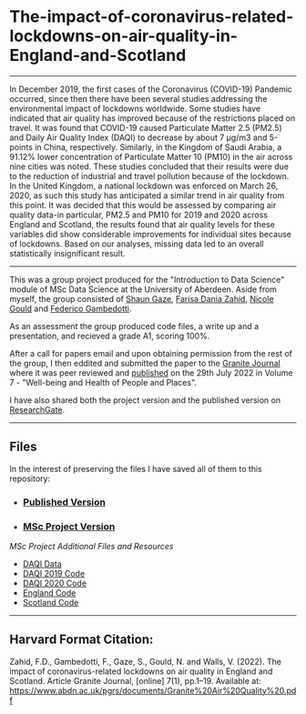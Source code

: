 # The-impact-of-coronavirus-related-lockdowns-on-air-quality-in-England-and-Scotland
***
In December 2019, the first cases of the Coronavirus (COVID-19) Pandemic occurred, since then there have been several studies addressing the environmental impact of lockdowns worldwide.
 Some studies have indicated that air quality has improved because of the restrictions placed on travel.
 It was found that COVID-19 caused Particulate Matter 2.5 (PM2.5) and Daily Air Quality Index (DAQI) to decrease by about 7 μg/m3 and 5-points in China, respectively.
 Similarly, in the Kingdom of Saudi Arabia, a 91.12% lower concentration of Particulate Matter 10 (PM10) in the air across nine cities was noted.
 These studies concluded that their results were due to the reduction of industrial and travel pollution because of the lockdown.
 In the United Kingdom, a national lockdown was enforced on March 26, 2020, as such this study has anticipated a similar trend in air quality from this point.
 It was decided that this would be assessed by comparing air quality data-in particular, PM2.5 and PM10 for 2019 and 2020 across England and Scotland, the results found that air quality levels for these variables did show considerable improvements for individual sites because of lockdowns.
 Based on our analyses, missing data led to an overall statistically insignificant result.
***
This was a group project produced for the "Introduction to Data Science" module of MSc Data Science at the University of Aberdeen.
Aside from myself, the group consisted of [Shaun Gaze](https://www.linkedin.com/in/shaun-gaze/), [Farisa Dania Zahid](https://www.linkedin.com/in/farisadania/), [Nicole Gould](https://www.linkedin.com/in/nicolegould/) and [Federico Gambedotti](https://www.linkedin.com/in/federicogambedotti/).

As an assessment the group produced code files, a write up and a presentation, and recieved a grade A1, scoring 100%.

After a call for papers email and upon obtaining permission from the rest of the group, I then eddited and submitted the paper to the [Granite Journal](https://www.abdn.ac.uk/pgrs/training-development/granitejournal.php#panel710) where it was peer reviewed and [published](https://www.abdn.ac.uk/pgrs/documents/Granite%20Air%20Quality%20.pdf) on the 29th July 2022 in Volume 7 - "Well-being and Health of People and Places".

I have also shared both the project version and the published version on [ResearchGate](https://www.researchgate.net/publication/366154936_The_impact_of_coronavirus-related_lockdowns_on_air_quality_in_England_and_Scotland).
***
## Files

In the interest of preserving the files I have saved all of them to this repository:

* ### [Published Version](https://github.com/VikkiWalls/The-impact-of-coronavirus-related-lockdowns-on-air-quality-in-England-and-Scotland/blob/main/The%20impact%20of%20coronavirus-related%20lockdowns%20on%20air%20quality%20in%20England%20and%20Scotland.pdf)
* ### [MSc Project Version](https://github.com/VikkiWalls/The-impact-of-coronavirus-related-lockdowns-on-air-quality-in-England-and-Scotland/blob/main/MSc%20Technical%20Write%20Up.pdf)

_MSc Project Additional Files and Resources_
* [DAQI Data](https://uk-air.defra.gov.uk/data/DAQI-regional-data)
* [DAQI 2019 Code](https://github.com/VikkiWalls/The-impact-of-coronavirus-related-lockdowns-on-air-quality-in-England-and-Scotland/blob/main/DAQI_Clean%20(2019).nb)
* [DAQI 2020 Code](https://github.com/VikkiWalls/The-impact-of-coronavirus-related-lockdowns-on-air-quality-in-England-and-Scotland/blob/main/DAQI_Clean%20(2020).nb)
* [England Code](https://github.com/VikkiWalls/The-impact-of-coronavirus-related-lockdowns-on-air-quality-in-England-and-Scotland/blob/main/England_Particulate_Matter_Daily_Mean_Concentration.nb)
* [Scotland Code](https://github.com/VikkiWalls/The-impact-of-coronavirus-related-lockdowns-on-air-quality-in-England-and-Scotland/blob/main/Scotland_Particulate_Matter_Daily_Mean_Concentration.nb)

***
## Harvard Format Citation:
Zahid, F.D., Gambedotti, F., Gaze, S., Gould, N. and Walls, V. (2022). The impact of coronavirus-related lockdowns on air quality in England and Scotland. Article Granite Journal, [online] 7(1), pp.1–19. Available at: https://www.abdn.ac.uk/pgrs/documents/Granite%20Air%20Quality%20.pdf